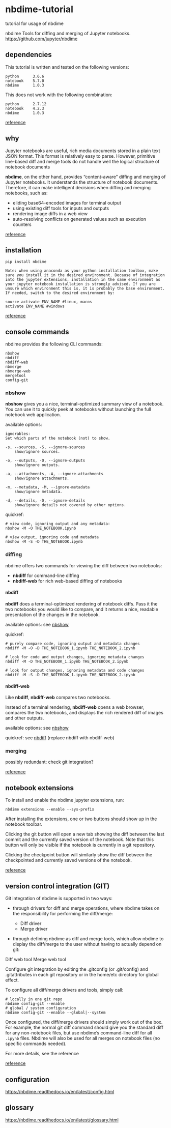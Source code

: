 # nbdime-tutorial
tutorial for usage of nbdime

nbdime
Tools for diffing and merging of Jupyter notebooks.
https://github.com/jupyter/nbdime

## dependencies

This tutorial is written and tested on the following versions:

    python      3.6.6
    notebook    5.7.0
    nbdime      1.0.3

This does not work with the following combination:

    python      2.7.12
    notebook    4.2.3
    nbdime      1.0.3

[reference](https://nbdime.readthedocs.io/en/latest/installing.html#dependencies)

## why

Jupyter notebooks are useful, rich media documents stored in a plain text JSON format. This format is relatively easy to parse. However, primitive line-based diff and merge tools do not handle well the logical structure of notebook documents

**nbdime**, on the other hand, provides “content-aware” diffing and merging of Jupyter notebooks. It understands the structure of notebook documents. Therefore, it can make intelligent decisions when diffing and merging notebooks, such as:

* eliding base64-encoded images for terminal output
* using existing diff tools for inputs and outputs
* rendering image diffs in a web view
* auto-resolving conflicts on generated values such as execution counters

[reference](https://nbdime.readthedocs.io/en/latest/index.html)

## installation

    pip install nbdime

```Note: when using anaconda as your python installation toolbox, make sure you install it in the desired environment. Because of integration into the jupyter extensions, installation in the same environment as your jupyter notebook installation is strongly advised. If you are unsure which environment this is, it is probably the base environment. If needed, switch to the desired environment by:```

    source activate ENV_NAME #linux, macos
    activate ENV_NAME #windows

[reference](https://nbdime.readthedocs.io/en/latest/index.html#quickstart)

## console commands

nbdime provides the following CLI commands:

    nbshow
    nbdiff
    nbdiff-web
    nbmerge
    nbmerge-web
    mergetool
    config-git

### nbshow

**nbshow** gives you a nice, terminal-optimized summary view of a notebook. You can use it to quickly peek at notebooks without launching the full notebook web application.

available options:

    ignorables:
    Set which parts of the notebook (not) to show.

    -s, --sources, -S, --ignore-sources
        show/ignore sources.
    
    -o, --outputs, -O, --ignore-outputs
        show/ignore outputs.
    
    -a, --attachments, -A, --ignore-attachments
        show/ignore attachments.
    
    -m, --metadata, -M, --ignore-metadata
        show/ignore metadata.
    
    -d, --details, -D, --ignore-details
        show/ignore details not covered by other options.

quickref:

    # view code, ignoring output and any metadata:
    nbshow -M -O THE_NOTEBOOK.ipynb

    # view output, ignoring code and metadata
    nbshow -M -S -D THE_NOTEBOOK.ipynb

### diffing

nbdime offers two commands for viewing the diff between two notebooks:

* **nbdiff** for command-line diffing
* **nbdiff-web** for rich web-based diffing of notebooks

#### nbdiff

**nbdiff** does a terminal-optimized rendering of notebook diffs. Pass it the two notebooks you would like to compare, and it returns a nice, readable presentation of the changes in the notebook.

available options: see [nbshow](###nbshow)

quickref:

    # purely compare code, ignoring output and metadata changes
    nbdiff -M -O -D THE_NOTEBOOK_1.ipynb THE_NOTEBOOK_2.ipynb

    # look for code and output changes, ignoring metadata changes
    nbdiff -M -D THE_NOTEBOOK_1.ipynb THE_NOTEBOOK_2.ipynb

    # look for output changes, ignoring metadata and code changes
    nbdiff -M -S -D THE_NOTEBOOK_1.ipynb THE_NOTEBOOK_2.ipynb

#### nbdiff-web

Like **nbdiff**, **nbdiff-web** compares two notebooks.

Instead of a terminal rendering, **nbdiff-web** opens a web browser, compares the two notebooks, and displays the rich rendered diff of images and other outputs.

available options: see [nbshow](###nbshow)

quickref: see [nbdiff](####nbdiff) (replace nbdiff with nbdiff-web)

### merging

possibly redundant: check git integration?

[reference](https://nbdime.readthedocs.io/en/latest/cli.html)

## notebook extensions

To install and enable the nbdime jupyter extensions, run:

    nbdime extensions --enable --sys-prefix

After installing the extensions, one or two buttons should show up in the notebook toolbar. 

Clicking the git button will open a new tab showing the diff between the last commit and the currently saved version of the notebook. Note that this button will only be visible if the notebook is currently in a git repository.

Clicking the checkpoint button will similarly show the diff between the checkpointed and currently saved versions of the notebook.

[reference](https://nbdime.readthedocs.io/en/latest/extensions.html)

## version control integration (GIT)

Git integration of nbdime is supported in two ways:

* through drivers for diff and merge operations, where nbdime takes on the responsibility for performing the diff/merge:

    * Diff driver
    * Merge driver

* through defining nbdime as diff and merge tools, which allow nbdime to display the diff/merge to the user without having to actually depend on git:

Diff web tool
Merge web tool

Configure git integration by editing the .gitconfig (or .git/config) and .gitattributes in each git repository or in the home/etc directory for global effect.

To configure all diff/merge drivers and tools, simply call:

    # locally in one git repo
    nbdime config-git --enable
    # global / system configuration
    nbdime config-git --enable --global|--system

Once configured, the diff/merge drivers should simply work out of the box. For example, the normal git diff command should give you the standard diff for any non-notebook files, but use nbdime’s command-line diff for all ```.ipynb``` files. Nbdime will also be used for all merges on notebook files (no specific commands needed).

For more details, see the reference

[reference](https://nbdime.readthedocs.io/en/latest/vcs.html)

## configuration

https://nbdime.readthedocs.io/en/latest/config.html

## glossary

https://nbdime.readthedocs.io/en/latest/glossary.html